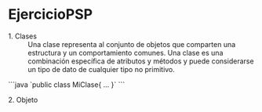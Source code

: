 # EjercicioPSP
<dl>
  <dt>1. Clases</dt>
  <dd>Una clase representa al conjunto de objetos que comparten una estructura y un comportamiento comunes. 
  Una clase es una combinación específica de atributos y métodos y puede considerarse un tipo de dato de cualquier tipo no primitivo. </dd>
</dl>
```java
  `public class MiClase{
    ...
  }`
```
<dl>
  <dt>2. Objeto</dt>
  <dd></dd>
</dl>
